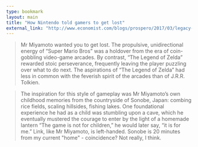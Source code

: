 ```yaml
---
type: bookmark
layout: main
title: "How Nintendo told gamers to get lost"
external_link: "http://www.economist.com/blogs/prospero/2017/03/legacy-zelda?fsrc=scn%2Ftw%2Fte%2Fbl%2Fed%2Fthelegacyofzeldahownintendotoldgamerstogetlost&utm_campaign=Revue%20newsletter&utm_medium=Newsletter&utm_source=revue"
---
```

> Mr Miyamoto wanted you to get lost. The propulsive, unidirectional energy of “Super Mario Bros” was a holdover from the era of coin-gobbling video-game arcades. By contrast, “The Legend of Zelda” rewarded stoic perseverance, frequently leaving the player puzzling over what to do next. The aspirations of “The Legend of Zelda” had less in common with the feverish spirit of the arcades than of J.R.R. Tolkien.

> The inspiration for this style of gameplay was Mr Miyamoto’s own childhood memories from the countryside of Sonobe, Japan: combing rice fields, scaling hillsides, fishing lakes. One foundational experience he had as a child was stumbling upon a cave, which he eventually mustered the courage to enter by the light of a homemade lantern “The game is not for children,” he would later say, “it is for me.” Link, like Mr Miyamoto, is left-handed.
Sonobe is 20 minutes from my current "home" - coincidence? Not really, I think.
